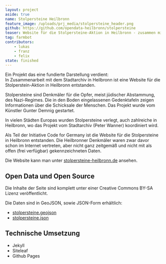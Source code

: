 ```yaml
---
layout: project
aside: true
name: Stolpersteine Heilbronn
feature_image: /uploads/prj_media/stolpersteine_header.png
github: https://github.com/opendata-heilbronn/stolpersteine
teaser: Website für die Stolpersteine-Aktion in Heilbronn - zusammen mit dem Stadtarchiv entstanden
tag: farmbot
contributors:
    - lukas
    - franz
    - felix
state: finished
---
```


Ein Projekt das eine fundierte Darstellung verdient:  
In Zusammenarbeit mit dem Stadtarchiv in Heilbronn ist eine Website für die Stolperstein-Aktion in Heilbronn entstanden.

Stolpersteine sind Denkmäler für die Opfer, meist jüdischer Abstammung, des Nazi-Regimes. Die in den Boden eingelassenen Gedenktafeln zeigen Informationen über die Schicksale der Menschen. Das Projekt wurde vom Künstler Gunter Demnig gestartet.

In vielen Städten Europas wurden Stolpersteine verlegt, auch zahlreiche in Heilbronn, wo das Projekt vom Stadtarchiv (Peter Wanner) koordiniert wird.

Als Teil der Initiative Code for Germany ist die Website für die Stolpersteine in Heilbronn entstanden. Die Heilbronner Denkmäler waren zwar davor schon im Internet vertreten, aber nicht ganz zeitgemäß und nicht mit als offen (frei verfügbar) gekennzeichneten Daten.

Die Website kann man unter [stolpersteine-heilbronn.de](http://stolpersteine-heilbronn.de) ansehen.

## Open Data und Open Source
Die Inhalte der Seite sind komplett unter einer Creative Commons BY-SA Lizenz veröffentlicht.

Die Daten sind in GeoJSON, sowie JSON-Form erhältlich:  
- [stolpersteine.geojson](http://stolpersteine-heilbronn.de/stolpersteine.geojson)  
- [stolpersteine.json](http://stolpersteine-heilbronn.de/stolpersteine.json)

## Technische Umsetzung
- Jekyll  
- Siteleaf  
- Github Pages
